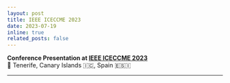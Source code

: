 ```yaml
---
layout: post
title: IEEE ICECCME 2023
date: 2023-07-19 
inline: true
related_posts: false
---
```


**Conference Presentation at [IEEE ICECCME 2023](https://ieeexplore.ieee.org/xpl/conhome/10252163/proceeding)**
&nbsp;  
📍 Tenerife, Canary Islands 🇮🇨, Spain 🇪🇸🇮

***